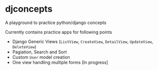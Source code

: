 # djconcepts
A playground to practice python/django concepts

Currently contains practice apps for following points
- Django Generic Views (`ListView`, `CreateView`, `DetailView`, `UpdateView`, `DeleteView`)
- Pagiation, Search and Sort
- Custom `User` model creation
- One view handling multiple forms [In progress]
